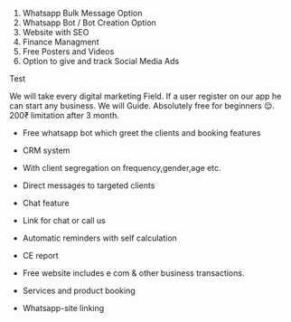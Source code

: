 1. Whatsapp Bulk Message Option
2. Whatsapp Bot / Bot Creation Option
3. Website with SEO
4. Finance Managment 
5. Free Posters and Videos
6. Option to give and track Social Media Ads

Test

We will take every digital marketing Field. If a user register on our app he can start any business. We will Guide. Absolutely free for beginners 😌. 200₹ limitation after 3 month.

- Free whatsapp bot which greet the clients and booking features
    
- CRM system 
    
- With client segregation on frequency,gender,age etc. 
    
- Direct messages to targeted clients
    
- Chat feature
    
- Link for chat or call us
    
- Automatic reminders with self calculation
    
- CE report
    
- Free website includes e com & other business transactions.
    
- Services and product booking

- Whatsapp-site linking
    